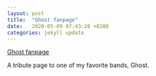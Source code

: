 ```yaml
---
layout: post
title:  "Ghost fanpage"
date:   2020-05-09 07:43:20 +0200
categories: jekyll update
---
```

[Ghost fanpage][projectlink]

A tribute page to one of my favorite bands, Ghost.



[projectlink]: https://knuttas.github.io/projects/ghost-fanpage/index.html
